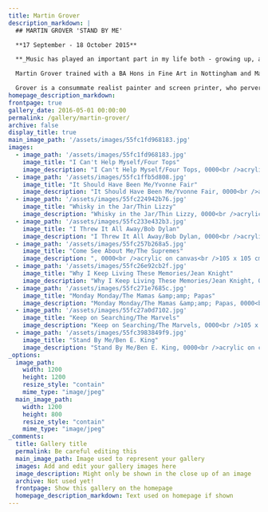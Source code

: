 ```yaml
---
title: Martin Grover
description_markdown: |
  ## MARTIN GROVER 'STAND BY ME'

  **17 September - 18 October 2015**

  **_Music has played an important part in my life both - growing up, and as an artist. The paintings of old 7” singles have narrative and romantic thread. Collecting LP’s and singles from an early age, it felt natural to start painting some of these old records as still life. Enlarging them to over a metre square, they become intense, capturing that larger than life feeling, the nostalgia that certain songs and labels can trigger. The paintings are as much about the worn and dog-eared sleeves and graphic design, as they are about the actual records rescued from dusty collections and second hand shop obscurity. These paintings are both by way of celebration and lament - poignant reminders of ephemera from a golden age_** **."_Martin Grover._**

  Martin Grover trained with a BA Hons in Fine Art in Nottingham and Masters at The Royal Academy Schools. He has over the years exhibited widely. His work is in international collections and has been awarded many prizes such as John Moores 19 Exhibition1991, exhibiting repeatedly in The Royal Academy Summer Exhibitions.

  Grover is a consummate realist painter and screen printer, who perversely creates paintings that are whimsical and nostalgic. Much of his work explores narrative with recent studies of local life in South London from local shopkeepers and their wares, to scenes from urban parks. There is a quirkiness and storybook element to the style of his compositions that goes beyond the narrative, but this exhibition is an unabashed celebration of his joyous vinyl paintings - Motown songs from the seventies such as _Stand By Me_ sung by Ben E. King and _It Should Have Been Me_ by Yvonne Fair, to more recent classics such as Thin Lizzy's _Whiskey in the Jar_ from Decca. In contrast to the tattered paper sleeves that Martin Grover paints meticulously, these paintings have Pop Art appeal and take us back to the 'treasures' of a music scene now embraced and shared by the younger generation. _Jenny Blyth 2015_
homepage_description_markdown: 
frontpage: true
gallery_date: 2016-05-01 00:00:00
permalink: /gallery/martin-grover/
archive: false
display_title: true
main_image_path: '/assets/images/55fc1fd968183.jpg'
images:
  - image_path: '/assets/images/55fc1fd968183.jpg'
    image_title: "I Can't Help Myself/Four Tops"
    image_description: "I Can't Help Myself/Four Tops, 0000<br />acrylic on canvas<br />105 x 105 cm<br />&amp;pound;2000"
  - image_path: '/assets/images/55fc1ffb5d808.jpg'
    image_title: "It Should Have Been Me/Yvonne Fair"
    image_description: "It Should Have Been Me/Yvonne Fair, 0000<br />acrylic on board<br />7 x 7&amp;quot;<br />&amp;pound;550"
  - image_path: '/assets/images/55fc224942b76.jpg'
    image_title: "Whisky in the Jar/Thin Lizzy"
    image_description: "Whisky in the Jar/Thin Lizzy, 0000<br />acrylic on canvas<br />105 x 105 cm<br />&amp;pound;2000"
  - image_path: '/assets/images/55fc233e432b3.jpg'
    image_title: "I Threw It All Away/Bob Dylan"
    image_description: "I Threw It All Away/Bob Dylan, 0000<br />acrylic on canvas<br />105 x 105 cm<br />&amp;pound;2500"
  - image_path: '/assets/images/55fc257b268a5.jpg'
    image_title: "Come See About Me/The Supremes"
    image_description: ", 0000<br />acrylic on canvas<br />105 x 105 cm<br />&amp;pound;2000"
  - image_path: '/assets/images/55fc26e92cb2f.jpg'
    image_title: "Why I Keep Living These Memories/Jean Knight"
    image_description: "Why I Keep Living These Memories/Jean Knight, 0000<br />acrylic on canvas<br />105 x 105 cm<br />&amp;pound;2000"
  - image_path: '/assets/images/55fc271e7685c.jpg'
    image_title: "Monday Monday/The Mamas &amp;amp; Papas"
    image_description: "Monday Monday/The Mamas &amp;amp; Papas, 0000<br />acrylic on canvas<br />105 x 105 cm<br />&amp;pound;2000"
  - image_path: '/assets/images/55fc27a0d7102.jpg'
    image_title: "Keep on Searching/The Marvels"
    image_description: "Keep on Searching/The Marvels, 0000<br />105 x 105 cm<br />&amp;pound;2000"
  - image_path: '/assets/images/55fc3983849f9.jpg'
    image_title: "Stand By Me/Ben E. King"
    image_description: "Stand By Me/Ben E. King, 0000<br />acrylic on canvas<br />105 x 105 cm<br />&amp;pound;2000"
_options:
  image_path:
    width: 1200
    height: 1200
    resize_style: "contain"
    mime_type: "image/jpeg"
  main_image_path:
    width: 1200
    height: 800
    resize_style: "contain"
    mime_type: "image/jpeg"
_comments:
  title: Gallery title
  permalink: Be careful editing this
  main_image_path: Image used to represent your gallery
  images: Add and edit your gallery images here
  image_description: Might only be shown in the close up of an image
  archive: Not used yet!
  frontpage: Show this gallery on the homepage
  homepage_description_markdown: Text used on homepage if shown
---
```

